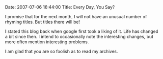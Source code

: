 Date: 2007-07-06 16:44:00
Title: Every Day, You Say?

I promise that for the next month, I will not have an unusual number of
rhyming titles. But titles there will be!

I stated this blog back when google first took a liking of it. Life has
changed a bit since then. I intend to occasionally note the interesting
changes, but more often mention interesting problems.

I am glad that you are so foolish as to read my archives.
